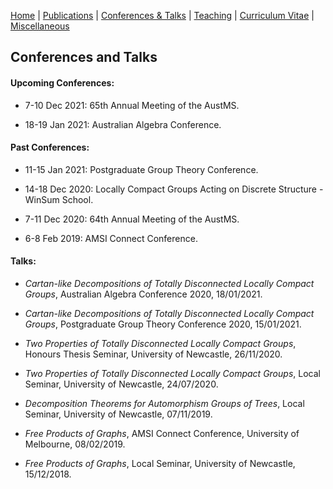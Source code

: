 [Home](https://max-carter-math.github.io) | [Publications](./publications.html) | [Conferences & Talks](./conf_talks.html) | [Teaching](./teaching.html) | [Curriculum Vitae](./CV_06_12_2020.pdf) | [Miscellaneous](./other.html)

## Conferences and Talks

#### Upcoming Conferences:

* 7-10 Dec 2021: 65th Annual Meeting of the AustMS.

* 18-19 Jan 2021: Australian Algebra Conference.

#### Past Conferences:

* 11-15 Jan 2021: Postgraduate Group Theory Conference.

* 14-18 Dec 2020: Locally Compact Groups Acting on Discrete Structure - WinSum School.

* 7-11 Dec 2020: 64th Annual Meeting of the AustMS.

* 6-8 Feb 2019: AMSI Connect Conference.

#### Talks:

* *Cartan-like Decompositions of Totally Disconnected Locally Compact Groups*, Australian Algebra Conference 2020, 18/01/2021.

* *Cartan-like Decompositions of Totally Disconnected Locally Compact Groups*, Postgraduate Group Theory Conference 2020, 15/01/2021.

* *Two Properties of Totally Disconnected Locally Compact Groups*, Honours Thesis Seminar, University of Newcastle, 26/11/2020.

* *Two Properties of Totally Disconnected Locally Compact Groups*, Local Seminar, University of Newcastle, 24/07/2020.

* *Decomposition Theorems for Automorphism Groups of Trees*, Local Seminar, University of Newcastle, 07/11/2019.

* *Free Products of Graphs*, AMSI Connect Conference, University of Melbourne, 08/02/2019.

* *Free Products of Graphs*, Local Seminar, University of Newcastle, 15/12/2018.

